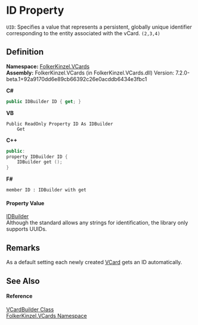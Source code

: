 # ID Property


`UID`: Specifies a value that represents a persistent, globally unique identifier corresponding to the entity associated with the vCard. `(2,3,4)`



## Definition
**Namespace:** <a href="67dce261-ab8f-dd0a-4c0c-bc2633c1719e.md">FolkerKinzel.VCards</a>  
**Assembly:** FolkerKinzel.VCards (in FolkerKinzel.VCards.dll) Version: 7.2.0-beta.1+92a9170dd6e89cb66392c26e0acddb6434e3fbc1

**C#**
``` C#
public IDBuilder ID { get; }
```
**VB**
``` VB
Public ReadOnly Property ID As IDBuilder
	Get
```
**C++**
``` C++
public:
property IDBuilder ID {
	IDBuilder get ();
}
```
**F#**
``` F#
member ID : IDBuilder with get
```



#### Property Value
<a href="ef92f0b4-701a-9cbc-b09d-9348cd91289a.md">IDBuilder</a>  
Although the standard allows any strings for identification, the library only supports UUIDs.

## Remarks
As a default setting each newly created <a href="3e2b7a12-e0a3-230d-01ba-69b9f3ec3464.md">VCard</a> gets an ID automatically.

## See Also


#### Reference
<a href="4254b25b-c39b-3224-d22e-0072642cabb3.md">VCardBuilder Class</a>  
<a href="67dce261-ab8f-dd0a-4c0c-bc2633c1719e.md">FolkerKinzel.VCards Namespace</a>  
